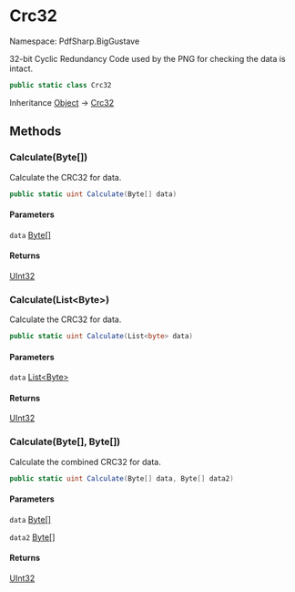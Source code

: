 # Crc32

Namespace: PdfSharp.BigGustave

32-bit Cyclic Redundancy Code used by the PNG for checking the data is intact.

```csharp
public static class Crc32
```

Inheritance [Object](https://docs.microsoft.com/en-us/dotnet/api/system.object) → [Crc32](./pdfsharp.biggustave.crc32)

## Methods

### **Calculate(Byte[])**

Calculate the CRC32 for data.

```csharp
public static uint Calculate(Byte[] data)
```

#### Parameters

`data` [Byte[]](https://docs.microsoft.com/en-us/dotnet/api/system.byte)<br>

#### Returns

[UInt32](https://docs.microsoft.com/en-us/dotnet/api/system.uint32)<br>

### **Calculate(List&lt;Byte&gt;)**

Calculate the CRC32 for data.

```csharp
public static uint Calculate(List<byte> data)
```

#### Parameters

`data` [List&lt;Byte&gt;](https://docs.microsoft.com/en-us/dotnet/api/system.collections.generic.list-1)<br>

#### Returns

[UInt32](https://docs.microsoft.com/en-us/dotnet/api/system.uint32)<br>

### **Calculate(Byte[], Byte[])**

Calculate the combined CRC32 for data.

```csharp
public static uint Calculate(Byte[] data, Byte[] data2)
```

#### Parameters

`data` [Byte[]](https://docs.microsoft.com/en-us/dotnet/api/system.byte)<br>

`data2` [Byte[]](https://docs.microsoft.com/en-us/dotnet/api/system.byte)<br>

#### Returns

[UInt32](https://docs.microsoft.com/en-us/dotnet/api/system.uint32)<br>
